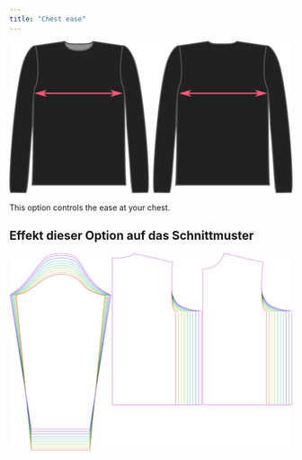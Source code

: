 ```yaml
---
title: "Chest ease"
---
```


![The chest ease factor on Brian](./chestease.svg)

This option controls the ease at your chest.

## Effekt dieser Option auf das Schnittmuster

![This image shows the effect of this option by superimposing several variants that have a different value for this option](brian_chestease_sample.svg "Effect of this option on the pattern")
